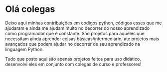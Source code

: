# Olá colegas
 Deixo aqui minhas contribuições em códigos python, códigos esses que me ajudaram e ainda me ajudam muito no decorrer do nosso aprendizado como programador que é constante. São projetos para aqueles que necessitam ainda aprender coisas básicas/intermediário, ate projetos mais avançados que podem ajudar no decorrer de seu aprendizado na linguagem Python.

  Tudo que posto aqui são apenas projetos feitos para uso didático, desenvolvi eles em conjunto com colegas de curso e professores!
